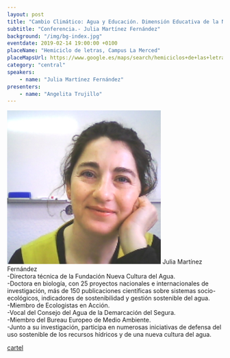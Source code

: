 ```yaml
---
layout: post
title: "Cambio Climático: Agua y Educación. Dimensión Educativa de la Nueva Cultura del Agua"
subtitle: "Conferencia.- Julia Martínez Fernández"
background: "/img/bg-index.jpg"
eventdate: 2019-02-14 19:00:00 +0100
placeName: "Hemiciclo de letras, Campus La Merced"
placeMapsUrl: https://www.google.es/maps/search/hemiciclos+de+las+letras+campus+de+la+merced/@38.0033889,-1.147865,14z/data=!3m1!4b1?hl=en
category: "central"
speakers:
    - name: "Julia Martínez Fernández"
presenters:
    - name: "Angelita Trujillo"
---
```

![cartel](/img/posts/juliajpeg.jpg)
Julia Martínez Fernández  
-Directora técnica de la Fundación Nueva Cultura del Agua.    
-Doctora en biología, con 25 proyectos nacionales e internacionales de investigación, más de 150 publicaciones científicas sobre sistemas socio-ecológicos, indicadores de  sostenibilidad y gestión sostenible del agua.  
-Miembro de Ecologistas en Acción.    
-Vocal del Consejo del Agua de la Demarcación del Segura.    
-Miembro del Bureau Europeo de Medio Ambiente.  
-Junto a su investigación, participa en numerosas iniciativas de defensa del uso sostenible de los recursos hídricos y de una nueva cultura del agua.  

[cartel](/img/posts/juliacentrales.jpeg)

